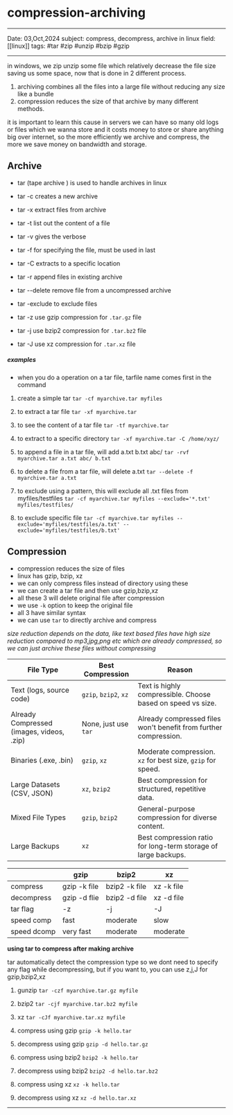 # compression-archiving
---
Date: 03,Oct,2024
subject: compress, decompress, archive in linux 
field: [[linux]]
tags: #tar #zip #unzip #bzip #gzip

---
in windows, we zip unzip some file which relatively decrease the file size saving us some space, now that is done in 2 different process.

1. archiving combines all the files into a large file without reducing any size like a bundle
2. compression reduces the size of that archive by many different methods.

it is important to learn this cause in servers we can have so many old logs or files which we wanna store and it costs money to store or share anything big over internet, so the more efficiently we archive and compress, the more we save money on bandwidth and storage.

## Archive

- tar (tape archive ) is used to handle archives in linux
- tar -c creates a new archive
- tar -x extract files from archive
- tar -t list out the content of a file
- tar -v gives the verbose 
- tar -f for specifying the file, must be used in last
- tar -C extracts to a specific location
- tar -r append files in existing archive
- tar --delete remove file from a uncompressed archive
- tar -exclude to exclude files

- tar -z use gzip compression for `.tar.gz` file
- tar -j use bzip2 compression for `.tar.bz2` file
- tar -J use xz compression for `.tar.xz` file


##### examples
- when you do a operation on a tar file, tarfile name comes first in the command 

1. create a simple tar
	`tar -cf myarchive.tar myfiles`

2. to extract a tar file
	`tar -xf myarchive.tar`
	
3. to see the content of a tar file
	`tar -tf myarchive.tar`

4. to extract to a specific directory
	`tar -xf myarchive.tar -C /home/xyz/`

5. to append a file in a tar file, will add a.txt b.txt abc/
	`tar -rvf myarchive.tar a.txt abc/ b.txt`

6. to delete a file from a tar file, will delete a.txt 
	`tar --delete -f myarchive.tar a.txt`

7. to exclude using a pattern, this will exclude all .txt files from myfiles/testfiles
	`tar -cf myarchive.tar myfiles --exclude='*.txt' myfiles/testfiles/`

8. to exclude specific file
	`tar -cf myarchive.tar myfiles --exclude='myfiles/testfiles/a.txt' --exclude='myfiles/testfiles/b.txt' `


## Compression
- compression reduces the size of files
- linux has gzip, bzip, xz
- we can only compress files instead of directory using these
- we can create a tar file and then use gzip,bzip,xz
- all these 3 will delete original file after compression
- we use `-k` option to keep the original file
- all 3 have similar syntax
- we can use `tar` to directly archive and compress



*size reduction depends on the data, like text based files have high size reduction compared to mp3,jpg,png etc which are already compressed, so we can just archive these files without compressing*

| File Type                                 | **Best Compression**  | **Reason**                                                       |
| ----------------------------------------- | --------------------- | ---------------------------------------------------------------- |
| Text (logs, source code)                  | `gzip`, `bzip2`, `xz` | Text is highly compressible. Choose based on speed vs size.      |
| Already Compressed (images, videos, .zip) | None, just use `tar`  | Already compressed files won't benefit from further compression. |
| Binaries (.exe, .bin)                     | `gzip`, `xz`          | Moderate compression. `xz` for best size, `gzip` for speed.      |
| Large Datasets (CSV, JSON)                | `xz`, `bzip2`         | Best compression for structured, repetitive data.                |
| Mixed File Types                          | `gzip`, `bzip2`       | General-purpose compression for diverse content.                 |
| Large Backups                             | `xz`                  | Best compression ratio for long-term storage of large backups.   |

|             | gzip         | bzip2         | xz         |
| ----------- | ------------ | ------------- | ---------- |
| compress    | gzip -k file | bzip2 -k file | xz -k file |
| decompress  | gzip -d flie | bzip2 -d file | xz -d file |
| tar flag    | -z           | -j            | -J         |
| speed comp  | fast         | moderate      | slow       |
| speed dcomp | very fast    | moderate      | moderate   |


**using tar to compress after making archive**

tar automatically detect the compression type so we dont need to specify any flag while decompressing, but if you want to, you can use z,j,J for gzip,bzip2,xz


1. gunzip
	`tar -czf myarchive.tar.gz myfile`

2. bzip2
	`tar -cjf myarchive.tar.bz2 myfile`

3. xz
	`tar -cJf myarchive.tar.xz myfile`




4. compress using gzip
	`gzip -k hello.tar`

5. decompress using gzip
	`gzip -d hello.tar.gz`

6. compress using bzip2
	`bzip2 -k hello.tar`

7. decompress using bzip2
	`bzip2 -d hello.tar.bz2`

8.  compress using xz
	`xz -k hello.tar`

9. decompress using xz
	`xz -d hello.tar.xz`

---
